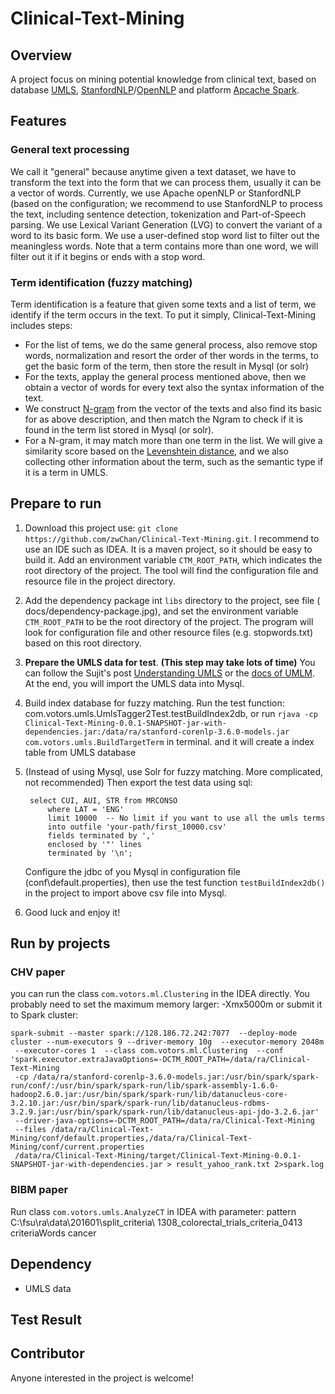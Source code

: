 # Clinical-Text-Mining

## Overview

 A project focus on mining potential knowledge from clinical text, based on database [UMLS](https://www.nlm.nih.gov/research/umls/),
   [StanfordNLP](http://nlp.stanford.edu/)/[OpenNLP](https://opennlp.apache.org/) and platform [Apcache Spark](http://spark.apache.org/).
 
## Features
### General text processing
 We call it "general" because anytime given a text dataset, we have to transform the text into
 the form that we can process them, usually it can be a vector of words.
 Currently, we use Apache openNLP or StanfordNLP (based on the configuration; we recommend to use StanfordNLP to process the text,
 including sentence detection, tokenization and  Part-of-Speech parsing.
 We use Lexical Variant Generation (LVG) to convert the variant of a word to its basic form.
 We use a user-defined stop word list to filter out the meaningless words. Note that a term contains
 more than one word, we will filter out it if it begins or ends with a stop word.

### Term identification (fuzzy matching)
 Term identification is a feature that given some texts and a list of term, we identify if the term 
 occurs in the text.
 To put it simply, Clinical-Text-Mining includes steps:

 - For the list of tems, we do the same general process, also remove stop words, normalization and
   resort the order of ther words in the terms, to get the basic form of the term, then store the result in Mysql (or solr)
 - For the texts, applay the general process mentioned above, then we obtain a vector of words for every
   text also the syntax information of the text.  
 - We construct [N-gram](https://en.wikipedia.org/wiki/N-gram) from the vector of the texts and also 
   find its basic for as above description, and then match the Ngram to check if it is found in the term list stored in Mysql (or solr).
 - For a N-gram, it may match more than one term in the list. We will give a similarity score based on
   the [Levenshtein distance](https://en.wikipedia.org/wiki/Levenshtein_distance), and we also collecting
   other information about the term, such as the semantic type if it is a term in UMLS.

## Prepare to run
1. Download this project use: `git clone https://github.com/zwChan/Clinical-Text-Mining.git`. I recommend
   to use an IDE such as IDEA.  It is a maven project, so it should be easy to build it.
   Add an environment variable `CTM_ROOT_PATH`, which indicates the root directory of the project. 
   The tool will find the configuration file and resource file in the project directory.
2. Add the dependency package int `libs` directory to the project, see file ( docs/dependency-package.jpg),
   and set the environment variable `CTM_ROOT_PATH` to be the root directory of the project. The program will
   look for configuration file and other resource files (e.g. stopwords.txt) based on this root directory.
3. **Prepare the UMLS data for test**. **(This step may take lots of time)**
   You can follow the Sujit's post [Understanding UMLS](http://sujitpal.blogspot.com/2014/01/understanding-umls.html)
   or the [docs of UMLM](http://www.nlm.nih.gov/research/umls/new_users/online_learning/OVR_001.html).
   At the end, you will import the UMLS data into Mysql.
4. Build index database for fuzzy matching.
   Run the test function: com.votors.umls.UmlsTagger2Test.testBuildIndex2db, or
   run `rjava -cp Clinical-Text-Mining-0.0.1-SNAPSHOT-jar-with-dependencies.jar:/data/ra/stanford-corenlp-3.6.0-models.jar  com.votors.umls.BuildTargetTerm` in terminal.
   and it will create a index table from UMLS database

5. (Instead of using Mysql, use Solr for fuzzy matching. More complicated, not recommended)
   Then export the test data  using sql:
   ```
    select CUI, AUI, STR from MRCONSO
        where LAT = 'ENG'
        limit 10000  -- No limit if you want to use all the umls terms
        into outfile 'your-path/first_10000.csv'
        fields terminated by ','
        enclosed by '"' lines
        terminated by '\n';
   ```
   Configure the jdbc of you Mysql in configuration file (conf\default.properties), then
   use the test function `testBuildIndex2db()` in the project to import above csv file into Mysql.
   
6. Good luck and enjoy it!

## Run by projects
### CHV paper
you can run the class `com.votors.ml.Clustering` in the IDEA directly. You probably need to set the maximum memory larger: -Xmx5000m
or submit it to Spark cluster:
```
spark-submit --master spark://128.186.72.242:7077  --deploy-mode cluster --num-executors 9 --driver-memory 10g  --executor-memory 2048m
 --executor-cores 1  --class com.votors.ml.Clustering  --conf 'spark.executor.extraJavaOptions=-DCTM_ROOT_PATH=/data/ra/Clinical-Text-Mining
 -cp /data/ra/stanford-corenlp-3.6.0-models.jar:/usr/bin/spark/spark-run/conf/:/usr/bin/spark/spark-run/lib/spark-assembly-1.6.0-hadoop2.6.0.jar:/usr/bin/spark/spark-run/lib/datanucleus-core-3.2.10.jar:/usr/bin/spark/spark-run/lib/datanucleus-rdbms-3.2.9.jar:/usr/bin/spark/spark-run/lib/datanucleus-api-jdo-3.2.6.jar'
 --driver-java-options=-DCTM_ROOT_PATH=/data/ra/Clinical-Text-Mining
 --files /data/ra/Clinical-Text-Mining/conf/default.properties,/data/ra/Clinical-Text-Mining/conf/current.properties
 /data/ra/Clinical-Text-Mining/target/Clinical-Text-Mining-0.0.1-SNAPSHOT-jar-with-dependencies.jar > result_yahoo_rank.txt 2>spark.log
```
### BIBM paper
Run class `com.votors.umls.AnalyzeCT` in IDEA with parameter:
pattern C:\fsu\ra\data\201601\split_criteria\ 1308_colorectal_trials_criteria_0413 criteriaWords cancer

## Dependency
 - UMLS data

## Test Result

## Contributor
  Anyone interested in the project is welcome!